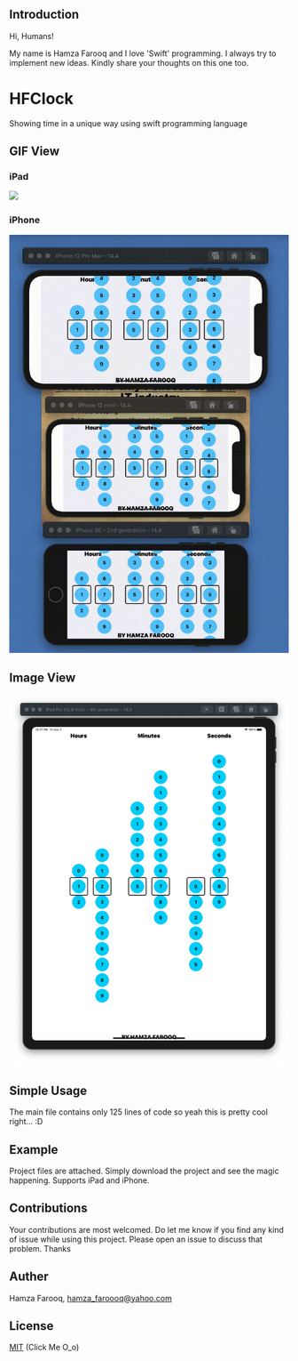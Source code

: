 ## Introduction

Hi, Humans!

My name is Hamza Farooq and I love 'Swift' programming. I always try to implement new ideas. Kindly share your thoughts on this one too.

# HFClock

Showing time in a unique way using swift programming language

## GIF View

### iPad

![](Media/NewClock.gif)

### iPhone

![](Media/iPhones.gif)

## Image View

![](Media/SS.png)

## Simple Usage

The main file contains only 125 lines of code so yeah this is pretty cool right... :D

## Example

Project files are attached. Simply download the project and see the magic happening. Supports iPad and iPhone.

## Contributions

Your contributions are most welcomed. Do let me know if you find any kind of issue while using this project. Please open an issue to discuss that problem. Thanks

## Auther

Hamza Farooq, hamza_faroooq@yahoo.com

## License

[MIT](https://github.com/hamza-faroooq/HFClock/blob/main/LICENSE) (Click Me O_o)
